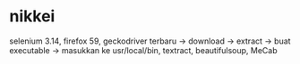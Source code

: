 # nikkei


selenium 3.14,
firefox 59,
geckodriver terbaru -> download -> extract -> buat executable -> masukkan ke usr/local/bin,
textract,
beautifulsoup,
MeCab
